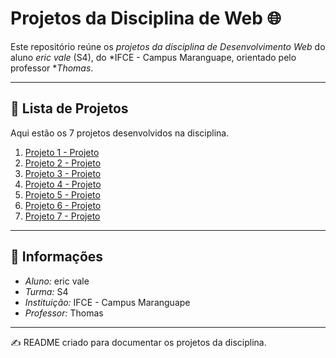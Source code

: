 # Projetos da Disciplina de Web 🌐

Este repositório reúne os *projetos da disciplina de Desenvolvimento Web* do aluno *eric vale* (S4), do *IFCE - Campus Maranguape, orientado pelo professor **Thomas*.  

---

## 📂 Lista de Projetos

Aqui estão os 7 projetos desenvolvidos na disciplina.  

1. [Projeto 1 - Projeto](https://mdleric.github.io/projeto1-web/)
2. [Projeto 2 - Projeto](https://mdleric.github.io/projeto2-web/)
3. [Projeto 3 - Projeto](https://mdleric.github.io/projeto3-web/)
4. [Projeto 4 - Projeto](https://mdleric.github.io/projeto4-web/)
5. [Projeto 5 - Projeto](https://mdleric.github.io/projeto-5web/)
6. [Projeto 6 - Projeto](https://mdleric.github.io/projeto6--web/)
7. [Projeto 7 - Projeto](https://mdleric.github.io/projeto7-web/)

---

## 📌 Informações

- *Aluno:* eric vale  
- *Turma:* S4  
- *Instituição:* IFCE - Campus Maranguape  
- *Professor:* Thomas  

---
✍ README criado para documentar os projetos da disciplina.
